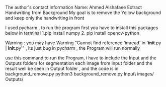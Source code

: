 The author's contact information
Name: Ahmed Alshafaee
Extract Handwriting from Background
My goal is to remove the Yellow background and keep only the handwriting  in front


I used pycharm , to run the program first you have to install this packages below in terminal
1.pip install numpy
2. pip install opencv-python

Warning : you may have Warning "Cannot find reference 'imread' in '__init__.py | __init__.py'" , its just bug in
pycharm , the Program will run normally

use this command to run the Program, i have to include the Input and the Outputs folders for segmentation each image
from Input folder and the result well be seen in Output folder , and the code is in background_remove.py
python3 background_remove.py Input\ images/ Outputs/

